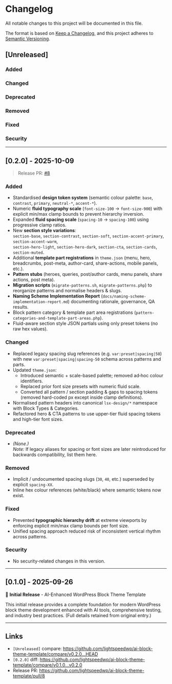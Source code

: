 # Changelog

All notable changes to this project will be documented in this file.

The format is based on [Keep a Changelog](https://keepachangelog.com/en/1.1.0/),
and this project adheres to [Semantic Versioning](https://semver.org/spec/v2.0.0.html).

## [Unreleased]

### Added
### Changed
### Deprecated
### Removed
### Fixed
### Security

---

## [0.2.0] - 2025-10-09

> Release PR: [#8](https://github.com/lightspeedwp/ai-block-theme-template/pull/8)

### Added
- Standardised **design token system** (semantic colour palette: `base`, `contrast`, `primary`, `neutral-*`, `accent-*`).
- Numeric **fluid typography scale** (`font-size-100` → `font-size-900`) with explicit min/max clamp bounds to prevent hierarchy inversion.
- Expanded **fluid spacing scale** (`spacing-10` → `spacing-100`) using progressive clamp ratios.
- New **section style variations**:  
  `section-base`, `section-contrast`, `section-soft`, `section-accent-primary`, `section-accent-warm`,  
  `section-hero-light`, `section-hero-dark`, `section-cta`, `section-cards`, `section-muted`.
- Additional **template part registrations** in `theme.json` (menu, hero, breadcrumbs, post-meta, author-card, share-actions, mobile panels, etc.).
- **Pattern stubs** (heroes, queries, post/author cards, menu panels, share actions, post meta).
- **Migration scripts** (`migrate-patterns.sh`, `migrate-patterns.php`) to reorganize patterns and normalise headers & slugs.
- **Naming Scheme Implementation Report** (`docs/naming-scheme-implementation-report.md`) documenting rationale, governance, QA results.
- Block pattern category & template part area registrations (`pattern-categories-and-template-part-areas.php`).
- Fluid-aware section style JSON partials using only preset tokens (no raw hex values).

### Changed
- Replaced legacy spacing slug references (e.g. `var:preset|spacing|50`) with new `var:preset|spacing|spacing-50` schema across patterns and parts.
- Updated `theme.json`:
  - Introduced semantic + scale-based palette; removed ad‑hoc colour identifiers.
  - Replaced prior font size presets with numeric fluid scale.
  - Converted all pattern / section padding & gaps to spacing tokens (removed hard-coded px except inside clamp definitions).
- Normalised pattern headers into canonical `lsx-design/*` namespace with Block Types & Categories.
- Refactored hero & CTA patterns to use upper-tier fluid spacing tokens and high-tier font sizes.

### Deprecated
- *(None.)*  
  *Note:* If legacy aliases for spacing or font sizes are later reintroduced for backwards compatibility, list them here.

### Removed
- Implicit / undocumented spacing slugs (`30`, `40`, etc.) superseded by explicit `spacing-XX`.
- Inline hex colour references (white/black) where semantic tokens now exist.

### Fixed
- Prevented **typographic hierarchy drift** at extreme viewports by enforcing explicit min/max clamp bounds per font size.
- Unified spacing approach reduced risk of inconsistent vertical rhythm across patterns.

### Security
- No security-related changes in this version.

---

## [0.1.0] - 2025-09-26

🎉 **Initial Release** - AI-Enhanced WordPress Block Theme Template

This initial release provides a complete foundation for modern WordPress block theme development enhanced with AI tools, comprehensive testing, and industry best practices. (Full details retained from original entry.)

---

## Links

- `[Unreleased]` compare: https://github.com/lightspeedwp/ai-block-theme-template/compare/v0.2.0...HEAD
- `[0.2.0]` diff: https://github.com/lightspeedwp/ai-block-theme-template/compare/v0.1.0...v0.2.0
- Release PR: https://github.com/lightspeedwp/ai-block-theme-template/pull/8
